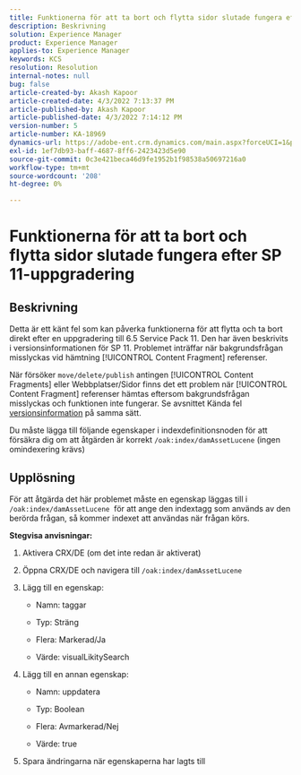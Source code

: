 ```yaml
---
title: Funktionerna för att ta bort och flytta sidor slutade fungera efter SP 11-uppgradering
description: Beskrivning
solution: Experience Manager
product: Experience Manager
applies-to: Experience Manager
keywords: KCS
resolution: Resolution
internal-notes: null
bug: false
article-created-by: Akash Kapoor
article-created-date: 4/3/2022 7:13:37 PM
article-published-by: Akash Kapoor
article-published-date: 4/3/2022 7:14:12 PM
version-number: 5
article-number: KA-18969
dynamics-url: https://adobe-ent.crm.dynamics.com/main.aspx?forceUCI=1&pagetype=entityrecord&etn=knowledgearticle&id=bdedee26-82b3-ec11-983f-000d3a5d09d6
exl-id: 1ef7db93-baff-4687-8ff6-2423423d5e90
source-git-commit: 0c3e421beca46d9fe1952b1f98538a50697216a0
workflow-type: tm+mt
source-wordcount: '208'
ht-degree: 0%

---
```


# Funktionerna för att ta bort och flytta sidor slutade fungera efter SP 11-uppgradering

## Beskrivning


Detta är ett känt fel som kan påverka funktionerna för att flytta och ta bort direkt efter en uppgradering till 6.5 Service Pack 11. Den har även beskrivits i versionsinformationen för SP 11. Problemet inträffar när bakgrundsfrågan misslyckas vid hämtning [!UICONTROL Content Fragment] referenser.

När försöker `move/delete/publish` antingen [!UICONTROL Content Fragments] eller Webbplatser/Sidor finns det ett problem när [!UICONTROL Content Fragment] referenser hämtas eftersom bakgrundsfrågan misslyckas och funktionen inte fungerar.
Se avsnittet Kända fel [versionsinformation](https://experienceleague.adobe.com/docs/experience-manager-65/release-notes/service-pack/sp-release-notes.html#known-issues) på samma sätt.

Du måste lägga till följande egenskaper i indexdefinitionsnoden för att försäkra dig om att åtgärden är korrekt `/oak:index/damAssetLucene` (ingen omindexering krävs)


## Upplösning


För att åtgärda det här problemet måste en egenskap läggas till i `/oak:index/damAssetLucene`  för att ange den indextagg som används av den berörda frågan, så kommer indexet att användas när frågan körs.

<b>Stegvisa anvisningar:</b>

1. Aktivera CRX/DE (om det inte redan är aktiverat)
2. Öppna CRX/DE och navigera till `/oak:index/damAssetLucene` 
3. Lägg till en egenskap:

   - Namn: taggar 

   - Typ: Sträng

   - Flera: Markerad/Ja 

   - Värde: visualLikitySearch 

4. Lägg till en annan egenskap:

   - Namn: uppdatera 

   - Typ: Boolean 

   - Flera: Avmarkerad/Nej 

   - Värde: true 

5. Spara ändringarna när egenskaperna har lagts till
